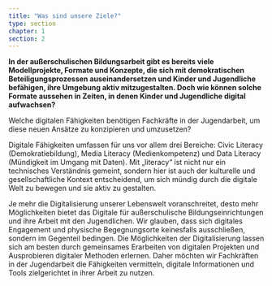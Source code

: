 ```yaml
---
title: "Was sind unsere Ziele?"
type: section
chapter: 1
section: 2
---
```

<strong>In der außerschulischen Bildungsarbeit gibt es bereits viele Modellprojekte,
Formate und Konzepte, die sich mit demokratischen
Beteiligungsprozessen auseinandersetzen und Kinder und Jugendliche
befähigen, ihre Umgebung aktiv mitzugestalten. Doch
wie können solche Formate aussehen in Zeiten, in denen Kinder
und Jugendliche digital aufwachsen?</strong>

Welche digitalen Fähigkeiten benötigen Fachkräfte in der Jugendarbeit, um diese neuen Ansätze zu konzipieren und umzusetzen?

Digitale Fähigkeiten umfassen für uns vor allem drei Bereiche: Civic Literacy (Demokratiebildung), Media Literacy (Medienkompetenz)
und Data Literacy (Mündigkeit im Umgang mit Daten). Mit „literacy“ ist nicht nur ein technisches Verständnis gemeint, sondern hier ist auch der kulturelle und gesellschaftliche Kontext entscheidend, um sich mündig durch die digitale Welt zu bewegen und sie aktiv zu gestalten.

Je mehr die Digitalisierung unserer Lebenswelt voranschreitet, desto mehr Möglichkeiten bietet das Digitale für außerschulische
Bildungseinrichtungen und ihre Arbeit mit den Jugendlichen. Wir glauben, dass sich digitales Engagement und physische
Begegnungsorte keinesfalls ausschließen, sondern im Gegenteil bedingen. Die Möglichkeiten der Digitalisierung lassen sich am besten durch gemeinsames Erarbeiten von digitalen Projekten und Ausprobieren digitaler Methoden erlernen. Daher möchten wir Fachkräften in der Jugendarbeit die Fähigkeiten vermitteln, digitale Informationen und Tools zielgerichtet in ihrer
Arbeit zu nutzen.